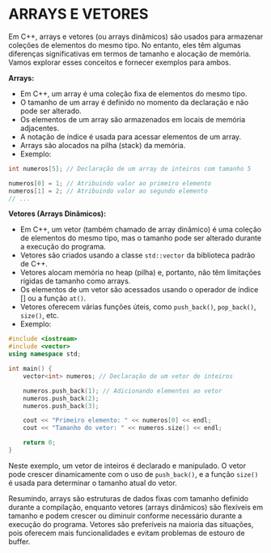 # ARRAYS E VETORES
Em C++, arrays e vetores (ou arrays dinâmicos) são usados para armazenar coleções de elementos do mesmo tipo. No entanto, eles têm algumas diferenças significativas em termos de tamanho e alocação de memória. Vamos explorar esses conceitos e fornecer exemplos para ambos.

**Arrays:**
- Em C++, um array é uma coleção fixa de elementos do mesmo tipo.
- O tamanho de um array é definido no momento da declaração e não pode ser alterado.
- Os elementos de um array são armazenados em locais de memória adjacentes.
- A notação de índice é usada para acessar elementos de um array.
- Arrays são alocados na pilha (stack) da memória.
- Exemplo:

```cpp
int numeros[5]; // Declaração de um array de inteiros com tamanho 5

numeros[0] = 1; // Atribuindo valor ao primeiro elemento
numeros[1] = 2; // Atribuindo valor ao segundo elemento
// ...
```

**Vetores (Arrays Dinâmicos):**
- Em C++, um vetor (também chamado de array dinâmico) é uma coleção de elementos do mesmo tipo, mas o tamanho pode ser alterado durante a execução do programa.
- Vetores são criados usando a classe `std::vector` da biblioteca padrão de C++.
- Vetores alocam memória no heap (pilha) e, portanto, não têm limitações rígidas de tamanho como arrays.
- Os elementos de um vetor são acessados usando o operador de índice [] ou a função `at()`.
- Vetores oferecem várias funções úteis, como `push_back()`, `pop_back()`, `size()`, etc.
- Exemplo:

```cpp
#include <iostream>
#include <vector>
using namespace std;

int main() {
    vector<int> numeros; // Declaração de um vetor de inteiros

    numeros.push_back(1); // Adicionando elementos ao vetor
    numeros.push_back(2);
    numeros.push_back(3);

    cout << "Primeiro elemento: " << numeros[0] << endl;
    cout << "Tamanho do vetor: " << numeros.size() << endl;

    return 0;
}
```

Neste exemplo, um vetor de inteiros é declarado e manipulado. O vetor pode crescer dinamicamente com o uso de `push_back()`, e a função `size()` é usada para determinar o tamanho atual do vetor.

Resumindo, arrays são estruturas de dados fixas com tamanho definido durante a compilação, enquanto vetores (arrays dinâmicos) são flexíveis em tamanho e podem crescer ou diminuir conforme necessário durante a execução do programa. Vetores são preferíveis na maioria das situações, pois oferecem mais funcionalidades e evitam problemas de estouro de buffer.